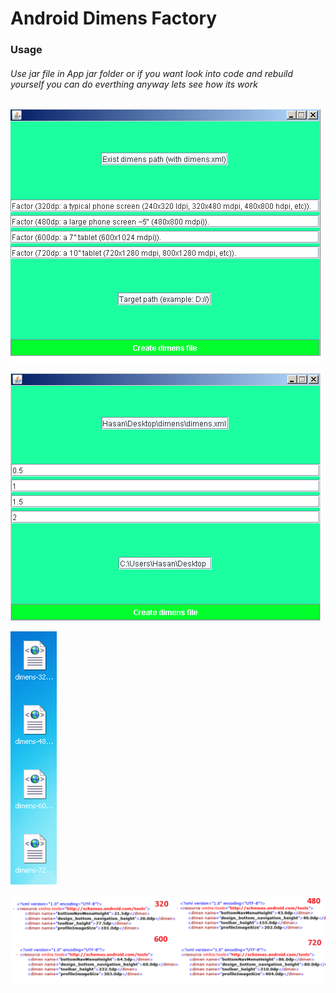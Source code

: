 # Android Dimens Factory

### Usage

###### Use jar file in App jar folder or if you want look into code and rebuild yourself you can do everthing anyway lets see how its work

![](https://github.com/hasanatasoy/Android-Dimens-Factory/blob/master/images/appdef.png)

![](https://github.com/hasanatasoy/Android-Dimens-Factory/blob/master/images/app.png)

![](https://github.com/hasanatasoy/Android-Dimens-Factory/blob/master/images/app2.png)

![](https://github.com/hasanatasoy/Android-Dimens-Factory/blob/master/images/app3.png)
